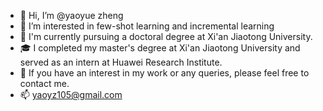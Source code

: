 <!--
**yaoyz96/yaoyz96** is a ✨ _special_ ✨ repository because its `README.md` (this file) appears on your GitHub profile.

Here are some ideas to get you started:

- 🔭 I’m currently working on ...
- 🌱 I’m currently learning ...
- 👯 I’m looking to collaborate on ...
- 🤔 I’m looking for help with ...
- 💬 Ask me about ...
- 📫 How to reach me: ...
- 😄 Pronouns: ...
- ⚡ Fun fact: ...
-->

- 👋 Hi, I’m @yaoyue zheng
- 👀 I’m interested in few-shot learning and incremental learning
- 🔭 I'm currently pursuing a doctoral degree at Xi'an Jiaotong University. 
- 🎓 I completed my master's degree at Xi'an Jiaotong University and served as an intern at Huawei Research Institute.
- 💬 If you have an interest in my work or any queries, please feel free to contact me.
- 📫 yaoyz105@gmail.com

